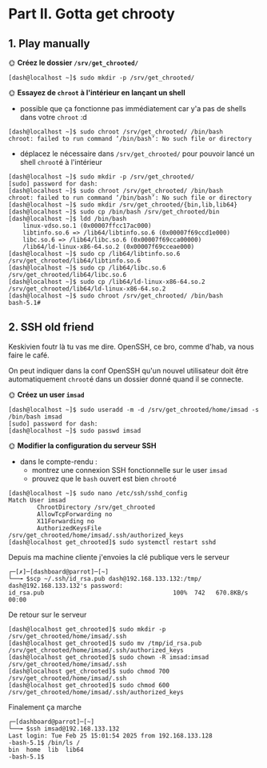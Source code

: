 # Part II. Gotta get chrooty


## 1. Play manually

🌞 **Créez le dossier `/srv/get_chrooted/`**
```
[dash@localhost ~]$ sudo mkdir -p /srv/get_chrooted/
```

🌞 **Essayez de `chroot` à l'intérieur en lançant un shell**

- possible que ça fonctionne pas immédiatement car y'a pas de shells dans votre `chroot` :d
```
[dash@localhost ~]$ sudo chroot /srv/get_chrooted/ /bin/bash
chroot: failed to run command ‘/bin/bash’: No such file or directory
```

- déplacez le nécessaire dans `/srv/get_chrooted/` pour pouvoir lancé un shell `chroot`é à l'intérieur
```
[dash@localhost ~]$ sudo mkdir -p /srv/get_chrooted/
[sudo] password for dash: 
[dash@localhost ~]$ sudo chroot /srv/get_chrooted/ /bin/bash
chroot: failed to run command ‘/bin/bash’: No such file or directory
[dash@localhost ~]$ sudo mkdir /srv/get_chrooted/{bin,lib,lib64}
[dash@localhost ~]$ sudo cp /bin/bash /srv/get_chrooted/bin
[dash@localhost ~]$ ldd /bin/bash
	linux-vdso.so.1 (0x00007ffcc17ac000)
	libtinfo.so.6 => /lib64/libtinfo.so.6 (0x00007f69ccd1e000)
	libc.so.6 => /lib64/libc.so.6 (0x00007f69cca00000)
	/lib64/ld-linux-x86-64.so.2 (0x00007f69cceae000)
[dash@localhost ~]$ sudo cp /lib64/libtinfo.so.6 /srv/get_chrooted/lib64/libtinfo.so.6
[dash@localhost ~]$ sudo cp /lib64/libc.so.6 /srv/get_chrooted/lib64/libc.so.6
[dash@localhost ~]$ sudo cp /lib64/ld-linux-x86-64.so.2 /srv/get_chrooted/lib64/ld-linux-x86-64.so.2
[dash@localhost ~]$ sudo chroot /srv/get_chrooted/ /bin/bash
bash-5.1# 
```

## 2. SSH old friend

Keskivien foutr là tu vas me dire. OpenSSH, ce bro, comme d'hab, va nous faire le café.

On peut indiquer dans la conf OpenSSH qu'un nouvel utilisateur doit être automatiquement `chroot`é dans un dossier donné quand il se connecte.

🌞 **Créez un user `imsad`**

```
[dash@localhost ~]$ sudo useradd -m -d /srv/get_chrooted/home/imsad -s /bin/bash imsad
[sudo] password for dash: 
[dash@localhost ~]$ sudo passwd imsad
```
🌞 **Modifier la configuration du serveur SSH**

- dans le compte-rendu :
  - montrez une connexion SSH fonctionnelle sur le user `imsad`
  - prouvez que le `bash` ouvert est bien `chroot`é

```
[dash@localhost ~]$ sudo nano /etc/ssh/sshd_config
Match User imsad
        ChrootDirectory /srv/get_chrooted
        AllowTcpForwarding no
        X11Forwarding no
        AuthorizedKeysFile /srv/get_chrooted/home/imsad/.ssh/authorized_keys
[dash@localhost get_chrooted]$ sudo systemctl restart sshd
```  
Depuis ma machine cliente j'envoies la clé publique vers le serveur  

```
┌─[✗]─[dashboard@parrot]─[~]
└──╼ $scp ~/.ssh/id_rsa.pub dash@192.168.133.132:/tmp/
dash@192.168.133.132's password: 
id_rsa.pub                                    100%  742   670.8KB/s   00:00    
```  
De retour sur le serveur  

```
[dash@localhost get_chrooted]$ sudo mkdir -p /srv/get_chrooted/home/imsad/.ssh
[dash@localhost get_chrooted]$ sudo mv /tmp/id_rsa.pub /srv/get_chrooted/home/imsad/.ssh/authorized_keys
[dash@localhost get_chrooted]$ sudo chown -R imsad:imsad /srv/get_chrooted/home/imsad/.ssh
[dash@localhost get_chrooted]$ sudo chmod 700 /srv/get_chrooted/home/imsad/.ssh
[dash@localhost get_chrooted]$ sudo chmod 600 /srv/get_chrooted/home/imsad/.ssh/authorized_keys
```  
Finalement ça marche  

```
┌─[dashboard@parrot]─[~]
└──╼ $ssh imsad@192.168.133.132
Last login: Tue Feb 25 15:01:54 2025 from 192.168.133.128
-bash-5.1$ /bin/ls /
bin  home  lib	lib64
-bash-5.1$   
```


